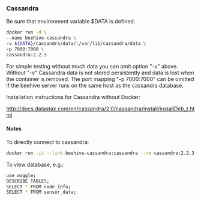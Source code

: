 ### Cassandra

Be sure that environment variable $DATA is defined.
```bash
docker run -d \
--name beehive-cassandra \
-v ${DATA}/cassandra/data/:/var/lib/cassandra/data \
-p 7000:7000 \
cassandra:2.2.3
```
For simple testing without much data you can omit option "-v" above. Without "-v" Cassandra data is not stored persistently and data is lost when the container is removed. The port mapping "-p 7000:7000" can be omitted if the beehive server runs on the same host as the cassandra database.

Installation instructions for Cassandra without Docker:

http://docs.datastax.com/en/cassandra/2.0/cassandra/install/installDeb_t.html


#### Notes

To directly connect to cassandra:
```bash
docker run -it --link beehive-cassandra:cassandra --rm cassandra:2.2.3 cqlsh cassandra
```
To view database, e.g.:
```bash
use waggle;
DESCRIBE TABLES;
SELECT * FROM node_info;
SELECT * FROM sensor_data;
```
